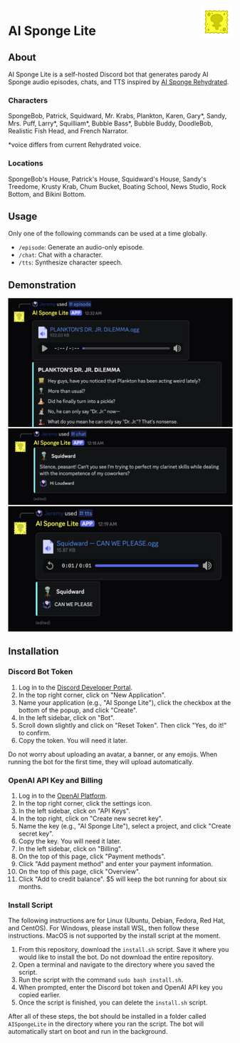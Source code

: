 <img src="img/Logo.gif" alt="Logo" title="Logo" align="right" width="72" height="72" />

# AI Sponge Lite

## About

AI Sponge Lite is a self-hosted Discord bot that generates parody AI Sponge audio episodes, chats, and TTS inspired by
[AI Sponge Rehydrated](https://aisponge.riskivr.com/).

### Characters

SpongeBob, Patrick, Squidward, Mr. Krabs, Plankton, Karen, Gary*, Sandy, Mrs. Puff, Larry*, Squilliam*, Bubble Bass*,
Bubble Buddy, DoodleBob, Realistic Fish Head, and French Narrator.

*voice differs from current Rehydrated voice.

### Locations

SpongeBob's House, Patrick's House, Squidward's House, Sandy's Treedome, Krusty Krab, Chum Bucket, Boating School, News
Studio, Rock Bottom, and Bikini Bottom.

## Usage

Only one of the following commands can be used at a time globally.

- `/episode`: Generate an audio-only episode.
- `/chat`: Chat with a character.
- `/tts`: Synthesize character speech.

## Demonstration

![Episode](img/episode.png)
![Chat](img/chat.png)
![TTS](img/tts.png)

## Installation

### Discord Bot Token

1. Log in to the [Discord Developer Portal](https://discord.com/developers/applications).
2. In the top right corner, click on "New Application".
3. Name your application (e.g., "AI Sponge Lite"), click the checkbox at the bottom of the popup, and click "Create".
4. In the left sidebar, click on "Bot".
5. Scroll down slightly and click on "Reset Token". Then click "Yes, do it!" to confirm.
6. Copy the token. You will need it later.

Do not worry about uploading an avatar, a banner, or any emojis. When running the bot for the first time, they will
upload automatically.

### OpenAI API Key and Billing

1. Log in to the [OpenAI Platform](https://platform.openai.com/).
2. In the top right corner, click the settings icon.
3. In the left sidebar, click on "API Keys".
4. In the top right, click on "Create new secret key".
5. Name the key (e.g., "AI Sponge Lite"), select a project, and click "Create secret key".
6. Copy the key. You will need it later.
7. In the left sidebar, click on "Billing".
8. On the top of this page, click "Payment methods".
9. Click "Add payment method" and enter your payment information.
10. On the top of this page, click "Overview".
11. Click "Add to credit balance". $5 will keep the bot running for about six months.

### Install Script

The following instructions are for Linux (Ubuntu, Debian, Fedora, Red Hat, and CentOS). For Windows, please install WSL,
then follow these instructions. MacOS is not supported by the install script at the moment.

1. From this repository, download the `install.sh` script. Save it where you would like to install the bot. Do not 
   download the entire repository.
2. Open a terminal and navigate to the directory where you saved the script.
3. Run the script with the command `sudo bash install.sh`.
4. When prompted, enter the Discord bot token and OpenAI API key you copied earlier.
5. Once the script is finished, you can delete the `install.sh` script.

After all of these steps, the bot should be installed in a folder called `AISpongeLite` in the directory where you ran
the script. The bot will automatically start on boot and run in the background.